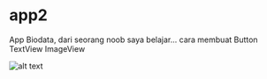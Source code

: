 # app2
App Biodata, dari seorang noob
saya belajar... cara membuat Button
TextView
ImageView


![alt text](https://i.imgur.com/VhTiBOc.png)
